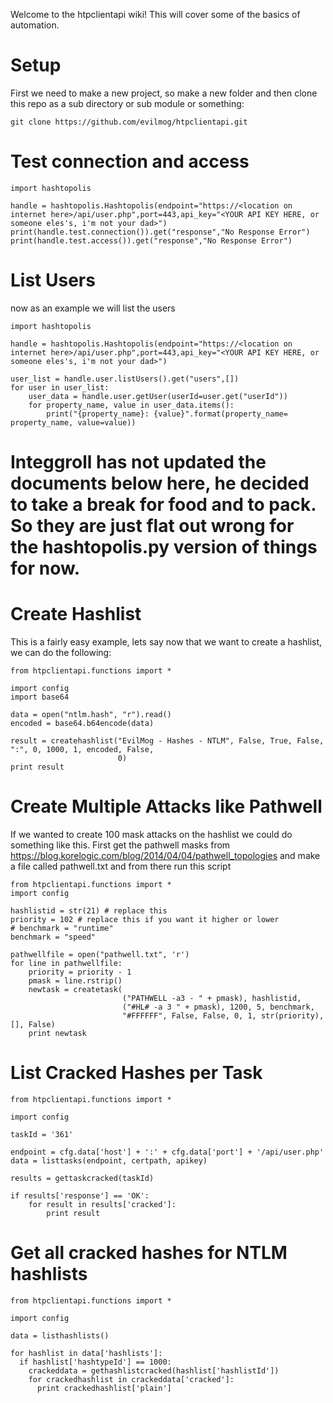 Welcome to the htpclientapi wiki! This will cover some of the basics of automation.

# Setup

First we need to make a new project, so make a new folder and then clone this repo as a sub directory or sub module or something:

```
git clone https://github.com/evilmog/htpclientapi.git
```

#  Test connection and access

```
import hashtopolis

handle = hashtopolis.Hashtopolis(endpoint="https://<location on internet here>/api/user.php",port=443,api_key="<YOUR API KEY HERE, or someone eles's, i'm not your dad>")
print(handle.test.connection()).get("response","No Response Error")
print(handle.test.access()).get("response","No Response Error")
```


#  List Users
now as an example we will list the users

```
import hashtopolis

handle = hashtopolis.Hashtopolis(endpoint="https://<location on internet here>/api/user.php",port=443,api_key="<YOUR API KEY HERE, or someone eles's, i'm not your dad>")

user_list = handle.user.listUsers().get("users",[])
for user in user_list:
    user_data = handle.user.getUser(userId=user.get("userId"))
    for property_name, value in user_data.items():
        print("{property_name}: {value}".format(property_name= property_name, value=value))
```

# Integgroll has not updated the documents below here, he decided to take a break for food and to pack. So they are just flat out wrong for the hashtopolis.py version of things for now.


# Create Hashlist
This is a fairly easy example, lets say now that we want to create a hashlist, we can do the following:

```
from htpclientapi.functions import *

import config
import base64

data = open("ntlm.hash", "r").read()
encoded = base64.b64encode(data)

result = createhashlist("EvilMog - Hashes - NTLM", False, True, False, ":", 0, 1000, 1, encoded, False,
                        0)
print result
```

# Create Multiple Attacks like Pathwell
If we wanted to create 100 mask attacks on the hashlist we could do something like this. First get the pathwell masks from https://blog.korelogic.com/blog/2014/04/04/pathwell_topologies and make a file called pathwell.txt and from there run this script

```
from htpclientapi.functions import *
import config

hashlistid = str(21) # replace this
priority = 102 # replace this if you want it higher or lower
# benchmark = "runtime"
benchmark = "speed"

pathwellfile = open("pathwell.txt", 'r')
for line in pathwellfile:
    priority = priority - 1
    pmask = line.rstrip()
    newtask = createtask(
                         ("PATHWELL -a3 - " + pmask), hashlistid,
                         ("#HL# -a 3 " + pmask), 1200, 5, benchmark,
                         "#FFFFFF", False, False, 0, 1, str(priority), [], False)
    print newtask
```

# List Cracked Hashes per Task
```
from htpclientapi.functions import *

import config

taskId = '361'

endpoint = cfg.data['host'] + ':' + cfg.data['port'] + '/api/user.php'
data = listtasks(endpoint, certpath, apikey)

results = gettaskcracked(taskId)

if results['response'] == 'OK':
    for result in results['cracked']:
        print result
```
# Get all cracked hashes for NTLM hashlists
```
from htpclientapi.functions import *

import config

data = listhashlists()

for hashlist in data['hashlists']:
  if hashlist['hashtypeId'] == 1000:
    crackeddata = gethashlistcracked(hashlist['hashlistId'])
    for crackedhashlist in crackeddata['cracked']:
      print crackedhashlist['plain']
```
